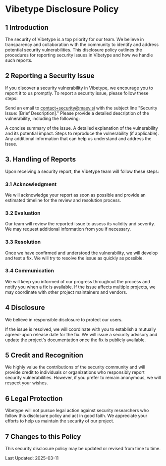 # Vibetype Disclosure Policy

## 1 Introduction

The security of Vibetype is a top priority for our team. We believe in transparency and collaboration with the community to identify and address potential security vulnerabilities. This disclosure policy outlines the procedures for reporting security issues in Vibetype and how we handle such reports.

## 2 Reporting a Security Issue

If you discover a security vulnerability in Vibetype, we encourage you to report it to us promptly. To report a security issue, please follow these steps:


Send an email to contact+security@maev.si with the subject line "Security Issue: [Brief Description]." Please provide a detailed description of the vulnerability, including the following:

A concise summary of the issue.
A detailed explanation of the vulnerability and its potential impact.
Steps to reproduce the vulnerability (if applicable).
Any additional information that can help us understand and address the issue.

## 3. Handling of Reports

Upon receiving a security report, the Vibetype team will follow these steps:

### 3.1 Acknowledgment

We will acknowledge your report as soon as possible and provide an estimated timeline for the review and resolution process.

### 3.2 Evaluation

Our team will review the reported issue to assess its validity and severity. We may request additional information from you if necessary.

### 3.3 Resolution

Once we have confirmed and understood the vulnerability, we will develop and test a fix. We will try to resolve the issue as quickly as possible.

### 3.4 Communication

We will keep you informed of our progress throughout the process and notify you when a fix is available. If the issue affects multiple projects, we may coordinate with other project maintainers and vendors.

## 4 Disclosure

We believe in responsible disclosure to protect our users.

If the issue is resolved, we will coordinate with you to establish a mutually agreed-upon release date for the fix.
We will issue a security advisory and update the project's documentation once the fix is publicly available.

## 5 Credit and Recognition

We highly value the contributions of the security community and will provide credit to individuals or organizations who responsibly report security vulnerabilities. However, if you prefer to remain anonymous, we will respect your wishes.

## 6 Legal Protection

Vibetype will not pursue legal action against security researchers who follow this disclosure policy and act in good faith. We appreciate your efforts to help us maintain the security of our project.


## 7 Changes to this Policy

This security disclosure policy may be updated or revised from time to time.

Last Updated: 2025-03-11
